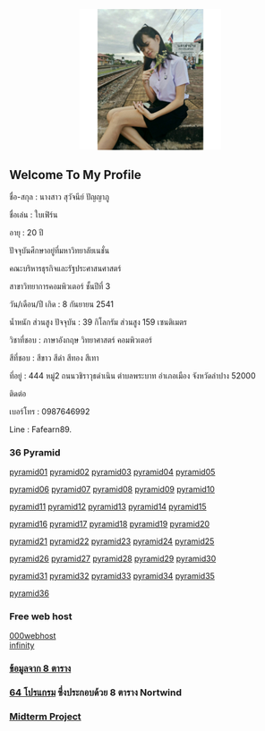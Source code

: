 

<html>
<meta name="viewport" content="width=device-width, initial-scale=1">
<link rel="stylesheet" href="https://www.w3schools.com/w3css/4/w3.css">
<body>
    <div class="w3-container">
        <br /> <br /> <br /> 
  <center><img src="100929.jpg" class="w3-round-xxlarge" w3-center style="width:50%"></center>
</div>
</body>
</html>


## Welcome To My Profile

ชื่อ-สกุล : นางสาว สุวัจนีย์ ปัญญาภู

ชื่อเล่น : ใบเฟิร์น

อายุ : 20 ปี

ปัจจุบันศึกษาอยู่ที่มหาวิทยาลัยเนชั่น

คณะบริหารธุรกิจและรัฐประศาสนศาสตร์

สาขาวิทยาการคอมพิวเตอร์ ชั้นปีที่ 3

วัน/เดือน/ปี เกิด : 8 กันยายน 2541

น้ำหนัก ส่วนสูง ปัจจุบัน : 39 กิโลกรัม ส่วนสูง 159 เซนติเมตร

วิชาที่ชอบ : ภาษาอังกฤษ วิทยาศาสตร์ คอมพิวเตอร์

สีที่ชอบ : สีขาว สีดำ สีทอง สีเทา

ที่อยู่ : 444 หมู่2 ถนนวชิราวุธดำเนิน ตำบลพระบาท อำเภอเมือง จังหวัดลำปาง 52000

ติดต่อ

เบอร์โทร : 0987646992

Line : Fafearn89.

### 36 Pyramid
<a href="https://github.com/suwatjanee005/php_pyramid/blob/master/fearn_01.php" class="button">pyramid01</a>
<a href="https://github.com/suwatjanee005/php_pyramid/blob/master/fearn_02.php" class="button">pyramid02</a>
<a href="https://github.com/suwatjanee005/php_pyramid/blob/master/fearn_03.php" class="button">pyramid03</a>
<a href="https://github.com/suwatjanee005/php_pyramid/blob/master/fearn_04.php" class="button">pyramid04</a>
<a href="https://github.com/suwatjanee005/php_pyramid/blob/master/fearn_05.php" class="button">pyramid05</a>

<a href="https://github.com/suwatjanee005/php_pyramid/blob/master/fearn_06.php" class="button">pyramid06</a>
<a href="https://github.com/suwatjanee005/php_pyramid/blob/master/fearn_07.php" class="button">pyramid07</a>
<a href="https://github.com/suwatjanee005/php_pyramid/blob/master/fearn_08.php" class="button">pyramid08</a>
<a href="https://github.com/suwatjanee005/php_pyramid/blob/master/fearn_09.php" class="button">pyramid09</a>
<a href="https://github.com/suwatjanee005/php_pyramid/blob/master/fearn_10.php" class="button">pyramid10</a>

<a href="https://github.com/suwatjanee005/php_pyramid/blob/master/fearn_11.php" class="button">pyramid11</a>
<a href="https://github.com/suwatjanee005/php_pyramid/blob/master/fearn_12.php" class="button">pyramid12</a>
<a href="https://github.com/suwatjanee005/php_pyramid/blob/master/fearn_13.php" class="button">pyramid13</a>
<a href="https://github.com/suwatjanee005/php_pyramid/blob/master/fearn_14.php" class="button">pyramid14</a>
<a href="https://github.com/suwatjanee005/php_pyramid/blob/master/fearn_15.php" class="button">pyramid15</a>

<a href="https://github.com/suwatjanee005/php_pyramid/blob/master/fearn_16.php" class="button">pyramid16</a>
<a href="https://github.com/suwatjanee005/php_pyramid/blob/master/fearn_17.php" class="button">pyramid17</a>
<a href="https://github.com/suwatjanee005/php_pyramid/blob/master/fearn_18.php" class="button">pyramid18</a>
<a href="https://github.com/suwatjanee005/php_pyramid/blob/master/fearn_19.php" class="button">pyramid19</a>
<a href="https://github.com/suwatjanee005/php_pyramid/blob/master/fearn_20.php" class="button">pyramid20</a>

<a href="https://github.com/suwatjanee005/php_pyramid/blob/master/fearn_21.php" class="button">pyramid21</a>
<a href="https://github.com/suwatjanee005/php_pyramid/blob/master/fearn_22.php" class="button">pyramid22</a>
<a href="https://github.com/suwatjanee005/php_pyramid/blob/master/fearn_23.php" class="button">pyramid23</a>
<a href="https://github.com/suwatjanee005/php_pyramid/blob/master/fearn_24.php" class="button">pyramid24</a>
<a href="https://github.com/suwatjanee005/php_pyramid/blob/master/fearn_25.php" class="button">pyramid25</a>

<a href="https://github.com/suwatjanee005/php_pyramid/blob/master/fearn_26.php" class="button">pyramid26</a>
<a href="https://github.com/suwatjanee005/php_pyramid/blob/master/fearn_27.php" class="button">pyramid27</a>
<a href="https://github.com/suwatjanee005/php_pyramid/blob/master/fearn_28.php" class="button">pyramid28</a>
<a href="https://github.com/suwatjanee005/php_pyramid/blob/master/fearn_29.php" class="button">pyramid29</a>
<a href="https://github.com/suwatjanee005/php_pyramid/blob/master/fearn_30.php" class="button">pyramid30</a>

<a href="https://github.com/suwatjanee005/php_pyramid/blob/master/fearn_31.php" class="button">pyramid31</a>
<a href="https://github.com/suwatjanee005/php_pyramid/blob/master/fearn_32.php" class="button">pyramid32</a>
<a href="https://github.com/suwatjanee005/php_pyramid/blob/master/fearn_33.php" class="button">pyramid33</a>
<a href="https://github.com/suwatjanee005/php_pyramid/blob/master/fearn_34.php" class="button">pyramid34</a>
<a href="https://github.com/suwatjanee005/php_pyramid/blob/master/fearn_35.php" class="button">pyramid35</a>

<a href="https://github.com/suwatjanee005/php_pyramid/blob/master/fearn_36.php" class="button">pyramid36</a>


### Free web host 
[000webhost](https://fafearn89.000webhostapp.com/) 
<br>[infinity](https://Myfearn89.epizy.com)


### [ข้อมูลจาก 8 ตาราง](https://github.com/suwatjanee005/nortwind_DB) 


### [64 โปรแกรม](https://github.com/suwatjanee005/Nortwind) ซึ่งประกอบด้วย 8 ตาราง Nortwind


### [Midterm Project ](https://github.com/suwatjanee005/midtermCpsc331) 

